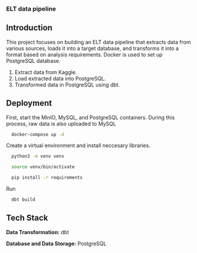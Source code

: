 ### ELT data pipeline

## Introduction
 This project focuses on building an ELT data pipeline that extracts data from various sources, loads it into a target database, and
 transforms it into a format based on analysis requirements. Docker is used to set up PostgreSQL database.

1. Extract data from Kaggle.
2. Load extracted data into PostgreSQL.
3. Transformed data in PostgreSQL using dbt.

## Deployment

First, start the MinIO, MySQL, and PostgreSQL containers. During this process, raw data is also uploaded to MySQL

``` bash
  docker-compose up -d
```
 Create a virtual environment and install neccesary libraries.
``` bash
  python3 -m venv venv

  source venv/bin/activate

  pip install -r requirements
```
Run
``` bash
  dbt build
```

## Tech Stack

**Data Transformation:** dbt

**Database and Data Storage:** PostgreSQL
